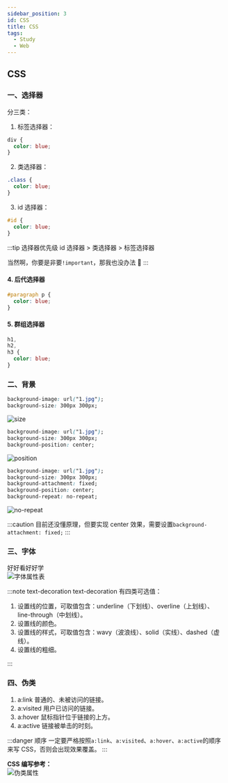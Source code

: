 ```yaml
---
sidebar_position: 3
id: CSS
title: CSS
tags:
  - Study
  - Web
---
```


## CSS

### 一、选择器

分三类：

1. 标签选择器：

```css
div {
  color: blue;
}
```

2. 类选择器：

```css
.class {
  color: blue;
}
```

3. id 选择器：

```css
#id {
  color: blue;
}
```

:::tip 选择器优先级
id 选择器 > 类选择器 > 标签选择器

当然啊，你要是非要`!important`，那我也没办法 🤤
:::

#### 4. 后代选择器

```css title="父 子{    }"
#paragraph p {
  color: blue;
}
```

#### 5. 群组选择器

```css
h1,
h2,
h3 {
  color: blue;
}
```

### 二、背景

```css title="size想平铺可以100% 100%"
background-image: url("1.jpg");
background-size: 300px 300px;
```

![size](https://jcqn.oss-cn-beijing.aliyuncs.com/img_blog/W22.png)

```css
background-image: url("1.jpg");
background-size: 300px 300px;
background-position: center;
```

![position](https://jcqn.oss-cn-beijing.aliyuncs.com/img_blog/W23.png)

```css title="repeat可选值：repeat-x【x方向重复】 | repeat-y | no-repeat | repeat"
background-image: url("1.jpg");
background-size: 300px 300px;
background-attachment: fixed;
background-position: center;
background-repeat: no-repeat;
```

![no-repeat](https://jcqn.oss-cn-beijing.aliyuncs.com/img_blog/W24.png)

:::caution
目前还没懂原理，但要实现 center 效果，需要设置`background-attachment: fixed;`
:::

### 三、字体

好好看好好学  
![字体属性表](https://jcqn.oss-cn-beijing.aliyuncs.com/img_blog/W25.png)

:::note text-decoration
text-decoration 有四类可选值：

1. 设置线的位置，可取值包含：underline（下划线）、overline（上划线）、line-through（中划线）。
2. 设置线的颜色。
3. 设置线的样式，可取值包含：wavy（波浪线）、solid（实线）、dashed（虚线）。
4. 设置线的粗细。

:::

### 四、伪类

1. a:link 普通的、未被访问的链接。
2. a:visited 用户已访问的链接。
3. a:hover 鼠标指针位于链接的上方。
4. a:active 链接被单击的时刻。

:::danger 顺序
一定要严格按照`a:link`、`a:visited`、`a:hover`、`a:active`的顺序来写 CSS，否则会出现效果覆盖。
:::

**CSS 编写参考：**  
![伪类属性](https://jcqn.oss-cn-beijing.aliyuncs.com/img_blog/W27.png)
